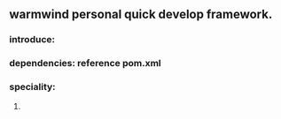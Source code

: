 ## warmwind personal quick develop framework.

### introduce:

> 

### dependencies: reference pom.xml

### speciality:

1. 

